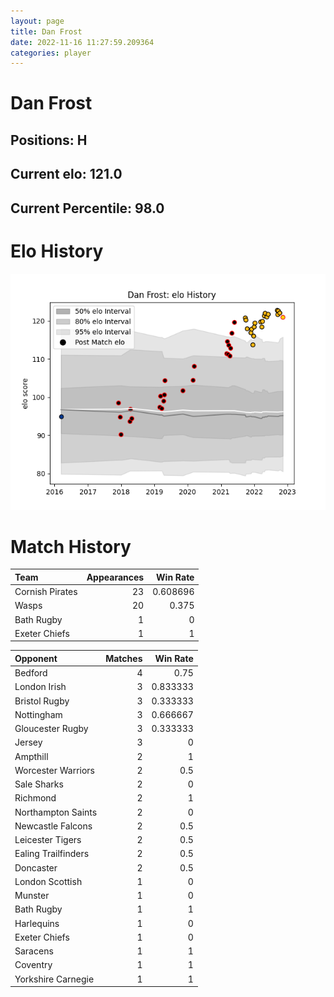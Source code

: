```yaml
---  
layout: page  
title: Dan Frost  
date: 2022-11-16 11:27:59.209364  
categories: player  
---
```

# Dan Frost

## Positions: H

## Current elo: 121.0

## Current Percentile: 98.0

# Elo History


![elo history](history_DanFrost.png)
# Match History


| Team            |   Appearances |   Win Rate |
|:----------------|--------------:|-----------:|
| Cornish Pirates |            23 |   0.608696 |
| Wasps           |            20 |   0.375    |
| Bath Rugby      |             1 |   0        |
| Exeter Chiefs   |             1 |   1        |

| Opponent            |   Matches |   Win Rate |
|:--------------------|----------:|-----------:|
| Bedford             |         4 |   0.75     |
| London Irish        |         3 |   0.833333 |
| Bristol Rugby       |         3 |   0.333333 |
| Nottingham          |         3 |   0.666667 |
| Gloucester Rugby    |         3 |   0.333333 |
| Jersey              |         3 |   0        |
| Ampthill            |         2 |   1        |
| Worcester Warriors  |         2 |   0.5      |
| Sale Sharks         |         2 |   0        |
| Richmond            |         2 |   1        |
| Northampton Saints  |         2 |   0        |
| Newcastle Falcons   |         2 |   0.5      |
| Leicester Tigers    |         2 |   0.5      |
| Ealing Trailfinders |         2 |   0.5      |
| Doncaster           |         2 |   0.5      |
| London Scottish     |         1 |   0        |
| Munster             |         1 |   0        |
| Bath Rugby          |         1 |   1        |
| Harlequins          |         1 |   0        |
| Exeter Chiefs       |         1 |   0        |
| Saracens            |         1 |   1        |
| Coventry            |         1 |   1        |
| Yorkshire Carnegie  |         1 |   1        |
